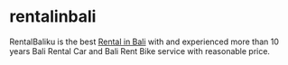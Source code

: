 # rentalinbali
RentalBaliku is the best <a href="https://tinyurl.com/balirentbike">Rental in Bali</a> with and experienced more than 10 years Bali Rental Car and Bali Rent Bike service with reasonable price. 
